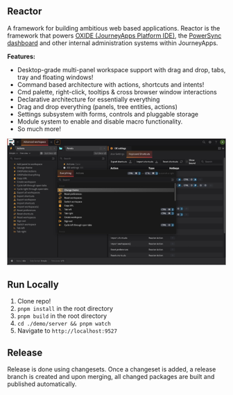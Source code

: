 ## Reactor

A framework for building ambitious web based applications. Reactor is the framework that powers [OXIDE (JourneyApps Platform IDE)](https://oxide.journeyapps.com), 
the [PowerSync dashboard](https://powersync.journeyapps.com) and other internal administration systems within JourneyApps.

__Features:__
* Desktop-grade multi-panel workspace support with drag and drop, tabs, tray and floating windows!
* Command based architecture with actions, shortcuts and intents!
* Cmd palette, right-click, tooltips & cross browser window interactions
* Declarative architecture for essentially everything
* Drag and drop everything (panels, tree entities, actions)
* Settings subsystem with forms, controls and pluggable storage
* Module system to enable and disable macro functionality.
* So much more!

![](./screenshot1.jpg)

## Run Locally

1. Clone repo!
2. `pnpm install` in the root directory
3. `pnpm build` in the root directory
4. `cd ./demo/server && pnpm watch`
5. Navigate to `http://localhost:9527`

## Release

Release is done using changesets. Once a changeset is added, a release branch is created and upon merging, 
all changed packages are built and published automatically.